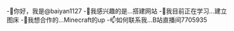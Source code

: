 -👋你好，我是@baiyan1127
-👀我感兴趣的是...搭建网站
-🌱我目前正在学习...建立图床
-💞我想合作的️...Minecraft的up
-📫如何联系我...B站直播间7705935

<!---
baiyan1127/baiyan1127是✨特殊✨存储库，因为它的“README.md ”(此文件)出现在您的GitHub个人资料中。
您可以单击预览链接来查看您的更改。
--->
